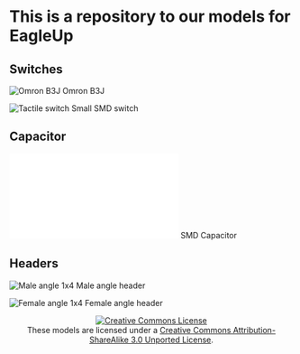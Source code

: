 This is a repository to our models for EagleUp
==============================================


Switches
--------

![Omron B3J](/akafugu/eagleup_models/raw/master/switches/B3J.png)
Omron B3J

![Tactile switch](/akafugu/eagleup_models/raw/master/switches/TACTILE_SWITCH_SMD.png)
Small SMD switch

Capacitor
---------

![Panasonic D](/akafugu/eagleup_models/raw/master/passive/capacitors/SMD/PANASONIC_D.skp)
SMD Capacitor

Headers
-------

![Male angle](/akafugu/eagleup_models/raw/master/headers/1X04-ANGLE.png)
1x4 Male angle header

![Female angle](/akafugu/eagleup_models/raw/master/headers/1X04-ANGLE-FEMALE.png)
1x4 Female angle header

<center>
<a rel="license" href="http://creativecommons.org/licenses/by-sa/3.0/"><img alt="Creative Commons License" style="border-width:0" src="http://i.creativecommons.org/l/by-sa/3.0/88x31.png" /></a><br />These models are licensed under a <a rel="license" href="http://creativecommons.org/licenses/by-sa/3.0/">Creative Commons Attribution-ShareAlike 3.0 Unported License</a>.
</center>

